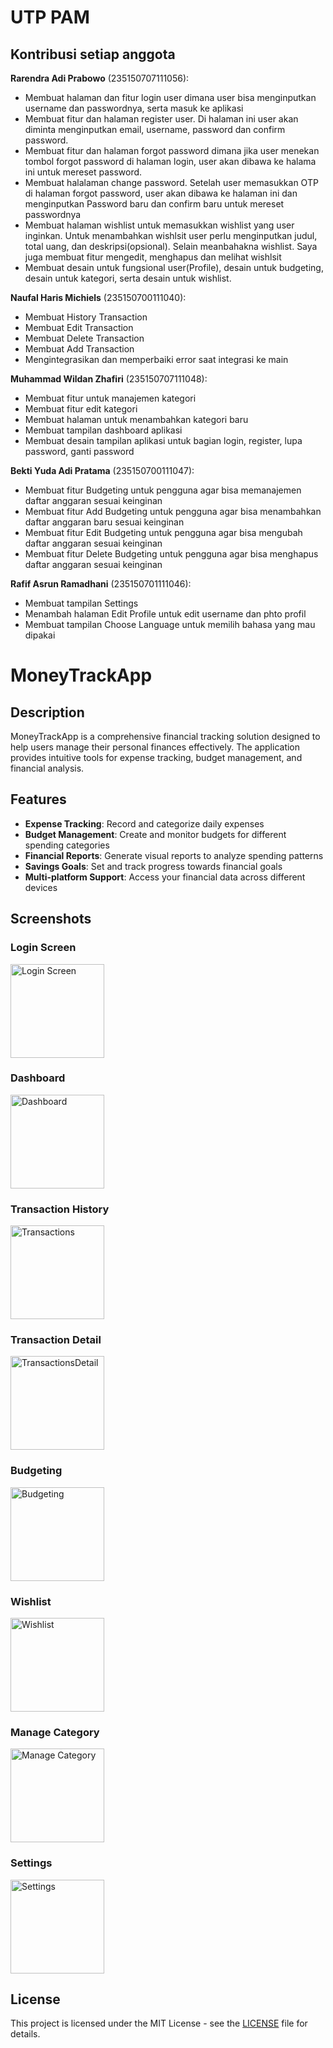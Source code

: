 # UTP PAM
## Kontribusi setiap anggota

**Rarendra Adi Prabowo** (235150707111056):
- Membuat halaman dan fitur login user dimana user bisa menginputkan username dan passwordnya, serta masuk ke aplikasi
- Membuat fitur dan halaman register user. Di halaman ini user akan diminta menginputkan email, username, password dan confirm password. 
- Membuat fitur dan halaman forgot password dimana jika user menekan tombol forgot password di halaman login, user akan dibawa ke halama ini untuk mereset password.
- Membuat halalaman change password. Setelah user memasukkan OTP di halaman forgot password, user akan dibawa ke halaman ini dan menginputkan Password baru dan confirm baru untuk mereset passwordnya
- Membuat halaman wishlist untuk memasukkan wishlist yang user inginkan. Untuk menambahkan wishlsit user perlu menginputkan judul, total uang, dan deskripsi(opsional). Selain meanbahakna wishlist. Saya juga membuat fitur mengedit, menghapus dan melihat wishlsit
- Membuat desain untuk fungsional user(Profile), desain untuk budgeting, desain untuk kategori, serta desain untuk wishlist.

**Naufal Haris Michiels** (235150700111040):
- Membuat History Transaction
- Membuat Edit Transaction
- Membuat Delete Transaction
- Membuat Add Transaction
- Mengintegrasikan dan memperbaiki error saat integrasi ke main

**Muhammad Wildan Zhafiri** (235150707111048):
- Membuat fitur untuk manajemen kategori
- Membuat fitur edit kategori
- Membuat halaman untuk menambahkan kategori baru
- Membuat tampilan dashboard aplikasi
- Membuat desain tampilan aplikasi untuk bagian login, register, lupa password, ganti password

**Bekti Yuda Adi Pratama** (235150700111047):
- Membuat fitur Budgeting untuk pengguna agar bisa memanajemen daftar anggaran sesuai keinginan
- Membuat fitur Add Budgeting untuk pengguna agar bisa menambahkan daftar anggaran baru sesuai keinginan
- Membuat fitur Edit Budgeting untuk pengguna agar bisa mengubah daftar anggaran sesuai keinginan
- Membuat fitur Delete Budgeting untuk pengguna agar bisa menghapus daftar anggaran sesuai keinginan

**Rafif Asrun Ramadhani** (235150701111046):
- Membuat tampilan Settings 
- Menambah halaman Edit Profile untuk edit username dan phto profil
- Membuat tampilan Choose Language untuk memilih bahasa yang mau dipakai

# MoneyTrackApp

## Description
MoneyTrackApp is a comprehensive financial tracking solution designed to help users manage their personal finances effectively. The application provides intuitive tools for expense tracking, budget management, and financial analysis.

## Features
- **Expense Tracking**: Record and categorize daily expenses
- **Budget Management**: Create and monitor budgets for different spending categories
- **Financial Reports**: Generate visual reports to analyze spending patterns
- **Savings Goals**: Set and track progress towards financial goals
- **Multi-platform Support**: Access your financial data across different devices

## Screenshots

### Login Screen
<img src="./screenshots/loginSS.png" alt="Login Screen" title="Login Screen of MoneyTrackApp" width="150" />

### Dashboard
<img src="./screenshots/DashboardSS.png" alt="Dashboard" title="Main Dashboard" width="150" />

### Transaction History
<img src="./screenshots/transactionHistorySS.png" alt="Transactions" title="Transaction History Page" width="150" />

### Transaction Detail
<img src="./screenshots/DetailsTransactionSS.png" alt="TransactionsDetail" title="Transaction Detail Page" width="150" />

### Budgeting
<img src="./screenshots/BudgetingSS.png" alt="Budgeting" title="Budgeting Page" width="150" />

### Wishlist
<img src="./screenshots/WishlistSS.png" alt="Wishlist" title="Wishlist Page" width="150" />

### Manage Category
<img src="./screenshots/ManageCategorySS.png" alt="Manage Category" title="Manage Category Page" width="150" />

### Settings
<img src="./screenshots/SettingSS.png" alt="Settings" title="Settings Page" width="150" />

## License
This project is licensed under the MIT License - see the [LICENSE](LICENSE) file for details.
